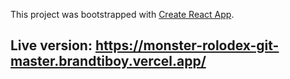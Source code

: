 This project was bootstrapped with [Create React App](https://github.com/facebook/create-react-app).

## Live version: https://monster-rolodex-git-master.brandtiboy.vercel.app/
